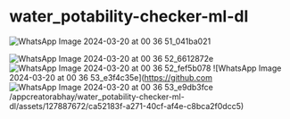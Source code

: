 # water_potability-checker-ml-dl
![WhatsApp Image 2024-03-20 at 00 36 51_041ba021](https://github.com/appcreatorabhay/water_potability-checker-ml-dl/assets/127887672/f1a83103-3f97-4c49-9283-4072d3d82884)

![WhatsApp Image 2024-03-20 at 00 36 52_6612872e](https://github.com/appcreatorabhay/water_potability-checker-ml-dl/assets/127887672/6fcb562f-5b9c-4d8d-aba6-8213395d89e3)
![WhatsApp Image 2024-03-20 at 00 36 52_fef5b078](https://github.com/appcreatorabhay/water_potability-checker-ml-dl/assets/127887672/f1fa4b84-9393-49b6-9b61-79a3cef283a0)
![WhatsApp Image 2024-03-20 at 00 36 53_e3f4c35e](https://github.com
![WhatsApp Image 2024-03-20 at 00 36 53_e9db3fce](https://github.com/appcreatorabhay/water_potability-checker-ml-dl/assets/127887672/ddf6c7c3-4f97-4d57-b974-a76f3d2d4245)
/appcreatorabhay/water_potability-checker-ml-dl/assets/127887672/ca52183f-a271-40cf-af4e-c8bca2f0dcc5)
